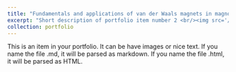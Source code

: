 ```yaml
---
title: "Fundamentals and applications of van der Waals magnets in magnon spintronics"
excerpt: "Short description of portfolio item number 2 <br/><img src='/images/publications/2025_03_Newton.jpg'>"
collection: portfolio
---
```

This is an item in your portfolio. It can be have images or nice text. If you name the file .md, it will be parsed as markdown. If you name the file .html, it will be parsed as HTML. 
